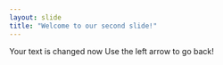 ```yaml
---
layout: slide
title: "Welcome to our second slide!"
---
```

Your text is changed now 
Use the left arrow to go back!
